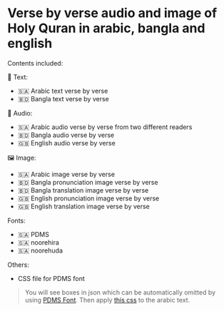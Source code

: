 # Verse by verse audio and image of Holy Quran in arabic, bangla and english

Contents included:

📄 Text:
- 🇸🇦 Arabic text verse by verse
- 🇧🇩 Bangla text verse by verse

🎵 Audio:
- 🇸🇦 Arabic audio verse by verse from two different readers
- 🇧🇩 Bangla audio verse by verse
- 🇬🇧 English audio verse by verse

🖼️ Image:
- 🇸🇦 Arabic image verse by verse
- 🇧🇩 Bangla pronunciation image verse by verse
- 🇧🇩 Bangla translation image verse by verse
- 🇬🇧 English pronunciation image verse by verse
- 🇬🇧 English translation image verse by verse

Fonts:
- 🇸🇦 PDMS
- 🇸🇦 noorehira
- 🇸🇦 noorehuda

Others:
- CSS file for PDMS font

> You will see boxes in json which can be automatically omitted by using [PDMS Font](/fonts/pdms). 
Then apply [this css](/fonts/pdms/style.css) to the arabic text.